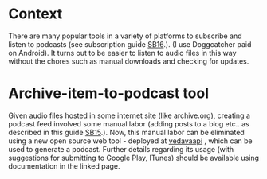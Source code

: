 # Context
There are many popular tools in a variety of platforms to subscribe and listen to podcasts (see  subscription guide [SB16](https://goo.gl/6DJjji).). (I use Doggcatcher paid on Android). It turns out to be easier to listen to audio files in this way without the chores such as manual downloads and checking for updates.

# Archive-item-to-podcast tool
Given audio files hosted in some internet site (like archive.org), creating a podcast feed involved some manual labor (adding posts to a blog etc.. as described in this  guide [SB15](https://docs.google.com/document/d/1XWLwJvtnfJctdNYx3qSDHZyDKLPeQ21o3eHNJfQ7Xj0/edit).). Now, this manual labor can be eliminated using a new open source web tool - deployed at [vedavaapi](http://vedavaapi.org:9090/swagger#/podcastsv1/getPodcast) , which can be used to generate a podcast. Further details regarding its usage (with suggestions for submitting to Google Play, ITunes) should be available using documentation in the linked page. 
